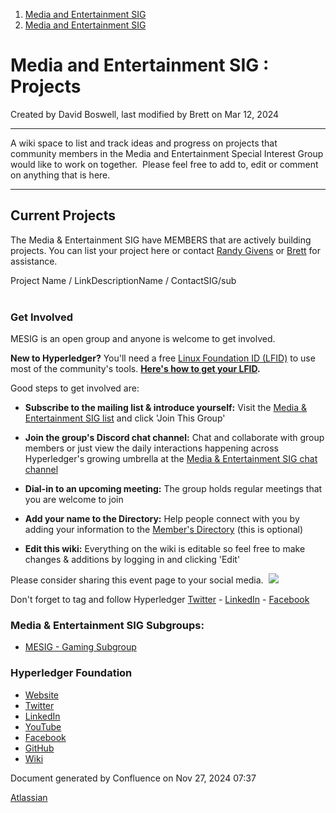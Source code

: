 1. [Media and Entertainment SIG](index.html)
2. [Media and Entertainment SIG](Media-and-Entertainment-SIG_21430277.html)

# Media and Entertainment SIG : Projects

Created by David Boswell, last modified by Brett on Mar 12, 2024

* * *

A wiki space to list and track ideas and progress on projects that community members in the Media and Entertainment Special Interest Group would like to work on together.  Please feel free to add to, edit or comment on anything that is here.

* * *

## **Current Projects**

The Media &amp; Entertainment SIG have MEMBERS that are actively building projects. You can list your project here or contact [Randy Givens](https://lf-hyperledger.atlassian.net/wiki/people/70121:bf83ef5d-4a48-4d3e-8ef4-457fb353a796?ref=confluence) or [Brett](https://lf-hyperledger.atlassian.net/wiki/people/70121:a90b5907-4838-434f-976c-c52621d0fc8c?ref=confluence) for assistance.

Project Name / LinkDescriptionName / ContactSIG/sub  
 

### **Get Involved**

MESIG is an open group and anyone is welcome to get involved.

**New to Hyperledger?** You'll need a free [Linux Foundation ID (LFID)](https://identity.linuxfoundation.org/) to use most of the community's tools. **[Here's how to get your LFID](https://www.youtube.com/watch?v=EEc4JRyaAoA).**

Good steps to get involved are:

- **Subscribe to the mailing list &amp; introduce yourself:** Visit the [Media &amp; Entertainment SIG list](https://lists.hyperledger.org/g/media-entertainment-sig) and click 'Join This Group'
  
- **Join the group's Discord chat channel:** Chat and collaborate with group members or just view the daily interactions happening across Hyperledger's growing umbrella at the [Media &amp; Entertainment SIG chat channel](https://discord.gg/hyperledger)
- **Dial-in to an upcoming meeting:** The group holds regular meetings that you are welcome to join
- **Add your name to the Directory:** Help people connect with you by adding your information to the [Member's Directory](https://lf-hyperledger.atlassian.net/wiki/display/MESIG/Member+Directory) (this is optional)
- **Edit this wiki:** Everything on the wiki is editable so feel free to make changes &amp; additions by logging in and clicking 'Edit'

Please consider sharing this event page to your social media.  ![](plugins/servlet/confluence/placeholder/unknown-macro)

Don't forget to tag and follow Hyperledger [Twitter](https://twitter.com/Hyperledger/) - [LinkedIn](https://www.linkedin.com/company/hyperledger-project/) - [Facebook](https://www.facebook.com/hyperledger)

### Media &amp; Entertainment SIG Subgroups:

- [MESIG - Gaming Subgroup](https://lf-hyperledger.atlassian.net/wiki/display/MESIG/MESIG+-+Gaming+Subgroup)

### Hyperledger Foundation

- [Website](https://www.hyperledger.org/)
- [Twitter](https://twitter.com/Hyperledger/)
- [LinkedIn](https://www.linkedin.com/company/hyperledger-project/)
- [YouTube](https://www.youtube.com/channel/UC7_X0WkMtkWzaVUKF-PRBNQ)
- [Facebook](https://www.facebook.com/hyperledger)
- [GitHub](https://github.com/hyperledger)
- [Wiki](https://lf-hyperledger.atlassian.net)

Document generated by Confluence on Nov 27, 2024 07:37

[Atlassian](http://www.atlassian.com/)
